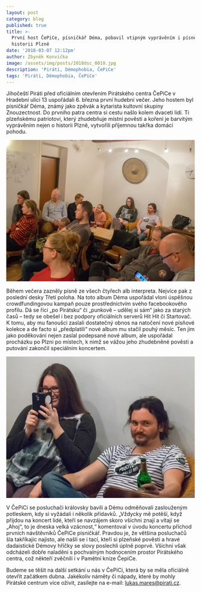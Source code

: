 ```yaml
---
layout: post
category: blog
published: true
title: >-
  První host ČePiCe, písničkář Déma, pobavil vtipným vyprávěním i písněmi o
  historii Plzně
date: '2018-03-07 12:12pm'
author: Zbyněk Konvička
image: /assets/img/posts/2018dsc_0010.jpg
description: 'Piráti, Démophobia, ČePiCe'
tags: 'Piráti, Démophobia, ČePiCe'
---
```

Jihočeští Piráti před oficiálním otevřením Pirátského centra ČePiCe v Hradební ulici 13 uspořádali 6. března první hudební večer. Jeho hostem byl písničkář Déma, známý jako zpěvák a kytarista kultovní skupiny Znouzectnost. Do prvního patra centra si cestu našlo kolem dvaceti lidí. Ti plzeňskému patriotovi, který zhudebňuje místní pověsti a koření je barvitým vyprávěním nejen o historii Plzně, vytvořili příjemnou takřka domácí pohodu.

![V ČePiCi panovala pohodová atmosféra.](/assets/img/posts/2018dsc_0015.jpg)

Během večera zazněly písně ze všech čtyřech alb interpreta. Nejvíce pak z poslední desky Třetí poloha. Na toto album Déma uspořádal vloni úspěšnou crowdfundingovou kampaň pouze prostřednictvím svého facebookového profilu. Dá se říci „po Pirátsku“ či „punkově – udělej si sám“ jako za starých časů – tedy se obešel i bez podpory oficiálních serverů Hit Hit či Startovač. K tomu, aby mu fanoušci zaslali dostatečný obnos na natočení nové písňové kolekce a de facto si „předplatili“ nové album mu stačil pouhý měsíc. Ten jim jako poděkování nejen zaslal podepsané nové album, ale uspořádal procházku po Plzni po místech, k nimž se vážou jeho zhudebněné pověsti a putování zakončil speciálním koncertem.

![Budějovičtí Piráti Zuzana Kudláčková a Honza Hošek.](/assets/img/posts/2018dsc_0012.jpg)

V ČePiCi se posluchači královsky bavili a Dému odměňovali zaslouženým potleskem, kdy si vyžádali i několik přídavků. „Vždycky mě potěší, když přijdou na koncert lidé, kteří se navzájem skoro všichni znají a vítají se „Ahoj“, to je dneska velká vzácnost,“ komentoval v úvodu koncertu příchod prvních návštěvníků ČePiCe písničkář. Pravdou je, že většina posluchačů šla takříkajíc najisto, ale našli se i tací, kteří si plzeňské pověsti a hravé dadaistické Démovy hříčky se slovy poslechli úplně poprvé. Všichni však odcházeli dobře naladění s pochvalným hodnocením prostor Pirátského centra, což někteří zvěčnili i v Pamětní knize ČepiCe.

Budeme se těšit na další setkání u nás v ČePiCi, která by se měla oficiálně otevřít začátkem dubna. Jakékoliv náměty či nápady, které by mohly Pirátské centrum více oživit, zasílejte na e-mail: [lukas.mares@pirati.cz](lukas.mares@pirati.cz).
